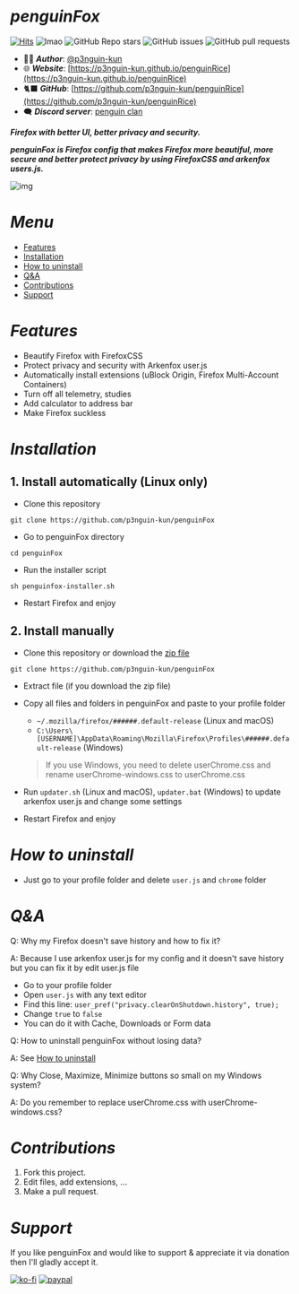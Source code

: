 # ***penguinFox***

[![Hits](https://hits.seeyoufarm.com/api/count/incr/badge.svg?url=https%3A%2F%2Fgithub.com%2Fp3nguin-kun%2FpenguinFox&count_bg=%2379C83D&title_bg=%23555555&icon=&icon_color=%23E7E7E7&title=Views&edge_flat=true)](https://hits.seeyoufarm.com)
![lmao](https://img.shields.io/github/repo-size/p3nguin-kun/penguinFox?color=458588&style=for-the-badge)
![GitHub Repo stars](https://img.shields.io/github/stars/p3nguin-kun/penguinFox?color=ebdbb2&style=for-the-badge)
![GitHub issues](https://img.shields.io/github/issues/p3nguin-kun/penguinFox?color=cc241d&style=for-the-badge)
![GitHub pull requests](https://img.shields.io/github/issues-pr/p3nguin-kun/penguinFox?color=689d6a&style=for-the-badge)

- 👩‍💻 ***Author***: [@p3nguin-kun](https://github.com/p3nguin-kun)
- 🌐 ***Website***: [https://p3nguin-kun.github.io/penguinRice](https://p3nguin-kun.github.io/penguinRice)
- 🐈‍⬛ ***GitHub***: [https://github.com/p3nguin-kun/penguinRice](https://github.com/p3nguin-kun/penguinRice)
- 🗨️ ***Discord server***: [penguin clan](https://discord.gg/https://discord.gg/yzn442FGuZ)

***Firefox with better UI, better privacy and security.***

***penguinFox is Firefox config that makes Firefox more beautiful, more secure and better protect privacy by using FirefoxCSS and  arkenfox users.js.***

![img](https://i.imgur.com/cxtvfLg.png)

# ***Menu***
- [Features](#features)
- [Installation](#installation)
- [How to uninstall](#how-to-uninstall)
- [Q&A](#qa)
- [Contributions](#contributions)
- [Support](#support)

# ***Features***
- Beautify Firefox with FirefoxCSS
- Protect privacy and security with Arkenfox user.js
- Automatically install extensions (uBlock Origin, Firefox Multi-Account Containers)
- Turn off all telemetry, studies
- Add calculator to address bar
- Make Firefox suckless

# ***Installation***

## 1. Install automatically (Linux only)
- Clone this repository
```
git clone https://github.com/p3nguin-kun/penguinFox
```

- Go to penguinFox directory
```
cd penguinFox
```

- Run the installer script
```
sh penguinfox-installer.sh
```

- Restart Firefox and enjoy

## 2. Install manually
- Clone this repository or download the [zip file](https://github.com/p3nguin-kun/penguinFox/archive/refs/heads/main.zip)
```
git clone https://github.com/p3nguin-kun/penguinFox
```

- Extract file (if you download the zip file)

- Copy all files and folders in penguinFox and paste to your profile folder
  - ```~/.mozilla/firefox/######.default-release``` (Linux and macOS)
  - ```C:\Users\[USERNAME]\AppData\Roaming\Mozilla\Firefox\Profiles\######.default-release``` (Windows)
  
  > If you use Windows, you need to delete userChrome.css and rename userChrome-windows.css to userChrome.css

- Run ```updater.sh``` (Linux and macOS), ```updater.bat``` (Windows) to update arkenfox user.js and change some settings

- Restart Firefox and enjoy

# ***How to uninstall***
- Just go to your profile folder and delete ```user.js``` and ```chrome``` folder

# ***Q&A***

Q: Why my Firefox doesn't save history and how to fix it?

A: Because I use arkenfox user.js for my config and it doesn't save history but you can fix it by edit user.js file
  - Go to your profile folder
  - Open ```user.js``` with any text editor
  - Find this line: ```user_pref("privacy.clearOnShutdown.history", true);```
  - Change ```true``` to ```false```
  - You can do it with Cache, Downloads or Form data

Q: How to uninstall penguinFox without losing data?

A: See [How to uninstall](#how-to-uninstall)

Q: Why Close, Maximize, Minimize buttons so small on my Windows system?

A: Do you remember to replace userChrome.css with userChrome-windows.css?

# ***Contributions***

1. Fork this project.
2. Edit files, add extensions, ...
3. Make a pull request.

# ***Support***

If you like penguinFox and would like to support & appreciate it via donation then I'll gladly accept it.

[![ko-fi](https://ko-fi.com/img/githubbutton_sm.svg)](https://ko-fi.com/C0C6LA1W6)
[![paypal](https://camo.githubusercontent.com/fd64c51a4afd8b4e2b84479f9a2b654084602bd15f25ab31cbd7a679d73d129a/68747470733a2f2f696d672e736869656c64732e696f2f62616467652f50617950616c2d3030343537433f7374796c653d666f722d7468652d6261646765266c6f676f3d70617970616c266c6f676f436f6c6f723d7768697465)](https://paypal.me/p3nguinkun)
